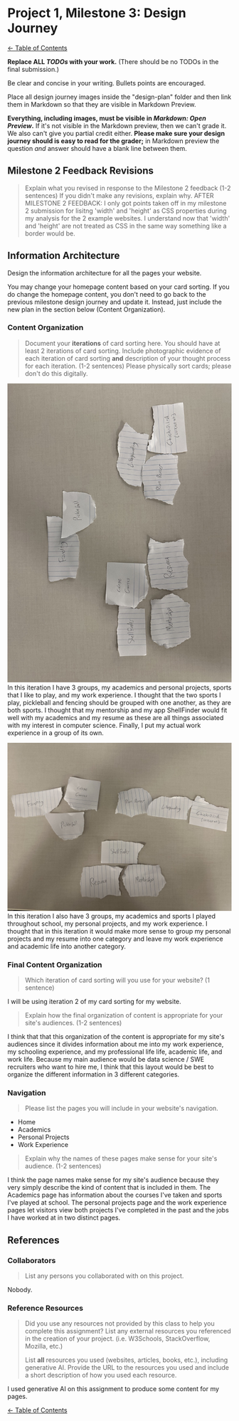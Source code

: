 # Project 1, Milestone 3: Design Journey

[← Table of Contents](design-journey.md)


**Replace ALL _TODOs_ with your work.** (There should be no TODOs in the final submission.)

Be clear and concise in your writing. Bullets points are encouraged.

Place all design journey images inside the "design-plan" folder and then link them in Markdown so that they are visible in Markdown Preview.

**Everything, including images, must be visible in _Markdown: Open Preview_.** If it's not visible in the Markdown preview, then we can't grade it. We also can't give you partial credit either. **Please make sure your design journey should is easy to read for the grader;** in Markdown preview the question _and_ answer should have a blank line between them.


## Milestone 2 Feedback Revisions
> Explain what you revised in response to the Milestone 2 feedback (1-2 sentences)
> If you didn't make any revisions, explain why.
> AFTER MILESTONE 2 FEEDBACK:
I only got points taken off in my milestone 2 submission for lisitng 'width' and 'height' as CSS properties during my analysis for the 2 example websites. I understand now that 'width' and 'height' are not treated as CSS in the same way something like a border would be.


## Information Architecture

Design the information architecture for all the pages your website.

You may change your homepage content based on your card sorting. If you do change the homepage content, you don't need to go back to the previous milestone design journey and update it. Instead, just include the new plan in the section below (Content Organization).

### Content Organization
> Document your **iterations** of card sorting here.
> You should have at least 2 iterations of card sorting.
> Include photographic evidence of each iteration of card sorting **and** description of your thought process for each iteration. (1-2 sentences)
> Please physically sort cards; please don't do this digitally.

![](cardsorting1.jpg)
In this iteration I have 3 groups, my academics and personal projects, sports that I like to play, and my work experience. I thought that the two sports I play, pickleball and fencing should be grouped with one another, as they are both sports. I thought that my mentorship and my app ShellFinder would fit well with my academics and my resume as these are all things associated with my interest in computer science. Finally, I put my actual work experience in a group of its own.


![](cardsorting2.jpg)
In this iteration I also have 3 groups, my academics and sports I played throughout school, my personal projects, and my work experience. I thought that in this iteration it would make more sense to group my personal projects and my resume into one category and leave my work experience and academic life into another category.

### Final Content Organization
> Which iteration of card sorting will you use for your website? (1 sentence)

I will be using iteration 2 of my card sorting for my website.

> Explain how the final organization of content is appropriate for your site's audiences. (1-2 sentences)

I think that that this organization of the content is appropriate for my site's audiences since it divides information about me into my work experience, my schooling experience, and my professional life life, academic life, and work life. Because my main audience would be data science / SWE recruiters who want to hire me, I think that this layout would be best to organize the different information in 3 different categories.


### Navigation
> Please list the pages you will include in your website's navigation.


- Home
- Academics
- Personal Projects
- Work Experience

> Explain why the names of these pages make sense for your site's audience. (1-2 sentences)

I think the page names make sense for my site's audience because they very simply describe the kind of content that is included in them. The Academics page has information about the courses I've taken and sports I've played at school. The personal projects page and the work experience pages let visitors view both projects I've completed in the past and the jobs I have worked at in two distinct pages.


## References

### Collaborators
> List any persons you collaborated with on this project.

Nobody.


### Reference Resources
> Did you use any resources not provided by this class to help you complete this assignment?
> List any external resources you referenced in the creation of your project. (i.e. W3Schools, StackOverflow, Mozilla, etc.)
>
> List **all** resources you used (websites, articles, books, etc.), including generative AI.
> Provide the URL to the resources you used and include a short description of how you used each resource.

I used generative AI on this assignment to produce some content for my pages.


[← Table of Contents](design-journey.md)
